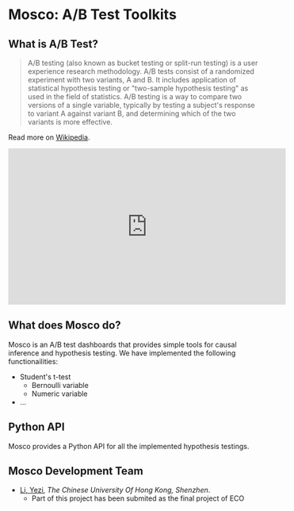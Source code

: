 # Mosco: A/B Test Toolkits

## What is A/B Test?

> A/B testing (also known as bucket testing or split-run testing) is a user experience research methodology. A/B tests consist of a randomized experiment with two variants, A and B. It includes application of statistical hypothesis testing or "two-sample hypothesis testing" as used in the field of statistics. A/B testing is a way to compare two versions of a single variable, typically by testing a subject's response to variant A against variant B, and determining which of the two variants is more effective.

Read more on [Wikipedia](https://en.wikipedia.org/wiki/A/B_testing). 

<iframe width="560" height="315" src="https://www.youtube.com/embed/zFMgpxG-chM" frameborder="0" allow="accelerometer; autoplay; clipboard-write; encrypted-media; gyroscope; picture-in-picture" allowfullscreen></iframe>

## What does Mosco do? 

Mosco is an A/B test dashboards that provides simple tools for causal inference and hypothesis testing. We have implemented the following functionailities: 

- Student's t-test 
  - Bernoulli variable
  - Numeric variable
- ...

## Python API 

Mosco provides a Python API for all the implemented hypothesis testings. 

## Mosco Development Team

- [Li, Yezi](mailto:yezili@link.cuhk.edu.cn), _The Chinese University Of Hong Kong, Shenzhen_. 
  - Part of this project has been submited as the final project of ECO